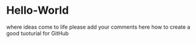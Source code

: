 # Hello-World
where ideas come to life
please add your comments here 
how to create a good tuoturial for GitHub 
